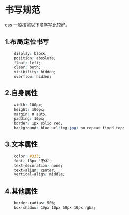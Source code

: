 # 书写规范

css 一般按照以下顺序写比较好。

## 1.布局定位书写

```css
    display: block;
    position: absolute;
    float: left;
    clear: both;
    visibility: hidden;
    overflow: hidden;
```

## 2.自身属性

```css
    width: 100px;
    height: 100px;
    margin: 0 auto;
    padding: 10px;
    border: 1px solid red;
    background: blue url(img.jpg) no-repeat fixed top;
```

## 3.文本属性

```css
    color: #333;
    font: 18px '宋体';
    text-decoration: none;
    text-align: center;
    vertical-align: middle;
```

## 4.其他属性

```css
    border-radius: 50%;
    box-shadow: 10px 10px 50px 10px rgba;
```
